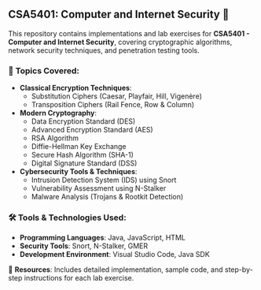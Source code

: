 ## CSA5401: Computer and Internet Security 🔐

This repository contains implementations and lab exercises for **CSA5401 - Computer and Internet Security**, covering cryptographic algorithms, network security techniques, and penetration testing tools.

### 📌 **Topics Covered:**
- **Classical Encryption Techniques**: 
  - Substitution Ciphers (Caesar, Playfair, Hill, Vigenère)
  - Transposition Ciphers (Rail Fence, Row & Column)
- **Modern Cryptography**:
  - Data Encryption Standard (DES)
  - Advanced Encryption Standard (AES)
  - RSA Algorithm
  - Diffie-Hellman Key Exchange
  - Secure Hash Algorithm (SHA-1)
  - Digital Signature Standard (DSS)
- **Cybersecurity Tools & Techniques**:
  - Intrusion Detection System (IDS) using Snort
  - Vulnerability Assessment using N-Stalker
  - Malware Analysis (Trojans & Rootkit Detection)

### 🛠 **Tools & Technologies Used**:
- **Programming Languages**: Java, JavaScript, HTML
- **Security Tools**: Snort, N-Stalker, GMER
- **Development Environment**: Visual Studio Code, Java SDK

🔗 **Resources**: Includes detailed implementation, sample code, and step-by-step instructions for each lab exercise.

